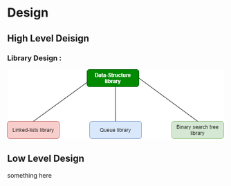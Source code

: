 # Design

## High Level Deisign

### Library Design :

![HLD](https://github.com/yasirfaizahmed/Dynamic_Data_Structure_library/blob/master/2_Design/1.png)

## Low Level Design

something here

